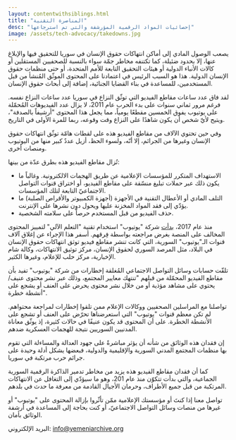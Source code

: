 ```yaml
---
layout: contentwithsiblings.html
title: "المناصرة التقنية"
desc: "إحصائيات المواد الرقمية المؤرشفة والتي تم استرجاعها"
image: /assets/tech-advocacy/takedowns.jpg
---
```


يصعب الوصول المادي إلى أماكن انتهاكات حقوق الإنسان في سوريا للتحقيق فيها والإبلاغ عنها، إلا بحدود ضئيلة، كما تكتنفه مخاطر جمّة سواء بالنسبة للصحفيين المستقلين أو كالات الأنباء الدولية أو هيئات التحقيق التابعة للأمم المتحدة، أو حتى منظمات حقوق الإنسان الدولية. هذا هو السبب الرئيس في اعتمادنا على المحتوى الموثّق المُنشأ من قبل المستخدمين، للمساعدة في بناء القضايا الجنائية، إضافة إلى أبحاث حقوق الإنسان.

لقد فاق عدد ساعات مقاطع الفيديو التي توثّق النزاع في سوريا عدد ساعات النزاع نفسه. فرغم مرور ثماني سنوات على بدء الحرب عام 2011، لا يزال عدد الفيديوهات المُحمّلة على يوتيوب يفوق الخمسين مقطعًا يومياً، مما يجعل هذا المحتوى "أرشيفاً بالصدفة"، ويتيح لأيّ شخص أن يكون شاهدًا على النزاع وقت وقوعه، ربما للمرة الأولى في التاريخ.

وفي حين تحتوي الآلاف من مقاطع الفيديو هذه على لقطات هامّة توثّق انتهاكات حقوق الإنسان وغيرها من الجرائم، إلا أنّه، ولسوء الحظ، أزيل عددٌ كبير منها من اليوتيوب ومنصات أخرى.

تُزال مقاطع الفيديو هذه بطرق عدّة من بينها:

+ الاستهداف المتكرر للمؤسسات الإعلامية عن طريق الهجمات الالكترونية. وغالباً ما يكون ذلك عبر حملات تبليغ منسّقة على مقاطع الفيديو، أو اختراق قنوات التواصل الاجتماعيّ التابعة لتلك المؤسسات.
+ التلف المادي أو الأعطال التقنية في الأجهزة (أجهزة الكمبيوتر والأقراص الصلبة) ما يؤدّي إلى فقد المواد المخزنة عليها ويحول دون نشرها على الإنترنت.
+ حذف الفيديو من قبل المستخدم حرصاً على سلامته الشخصية.

منذ عام 2017، [بدأت](https://youtube.googleblog.com/2018/12/faster-removals-and-tackling-comments.html) شركة "يوتيوب" استخدام تقنية "التعلم الآلي" لتمييز المحتوى المخالف على المنصة بغرض مراجعته بواسطة فِرقهم. أسفر هذا الإجراء عن إغلاق آلاف قنوات الـ"يوتيوب" السورية، التي كانت تنشر مقاطع فيديو توثق انتهاكات حقوق الإنسان في البلاد، مثل المرصد السوري لحقوق الإنسان، مركز توثيق الانتهاكات، وكالة شام الإخبارية، مركز حلب للإعلام، وغيرها الكثير.

تلقّت حسابات وسائل التواصل الاجتماعي المُغلقة إخطارات من شركة "يوتيوب" تفيد بأن مقاطع الفيديو المحمّلة من قبلهم "تنتهك معايير المجتمع، وذلك عبر نشر محتوى عنيف/يحتوي على مشاهد مؤذية أو من خلال نشر محتوى يحرض على العنف أو يشجع على أنشطة خطرة".

تواصلنا مع المراسلين الصحفيين ووكالات الإعلام ممن تلقوا إخطارات لمراجعة محتواهم. لم تكن معظم قنوات "يوتيوب" التي استعرضناها تحرّض على العنف أو تشجع على الأنشطة الخطرة. على أن المحتوى قد يكون عنيفًا في حالات كثيرة، إذ يوثّق معاناة المدنيين السوريين نتيجة للهجمات العسكرية ضدهم.

إن فقدان هذه الوثائق من شأنه أن يؤثر مباشرةً على جهود العدالة والمساءلة التي تقوم بها منظمات المجتمع المدني السورية والإقليمية والدولية، فبعضها يشكل أدلة وحيدة على جرائم حرب مرتكبة في سوريا.

كما أن فقدان مقاطع الفيديو هذه يزيد من مخاطر تدمير الذاكرة الرقمية السورية الجماعية، والتي بدأت تتكوّن منذ عام 201، وهو ما سيؤدّي إلى التغافل عن الانتهاكات المرتكبة من قبل جميع الأطراف، وحرمان الأجيال القادمة من معرفة ما حدث في بلدهم.

تواصل معنا إذا كنتَ أو مؤسستك الإعلامية ممّن تأثّروا بإزالة المحتوى على "يوتيوب" أو غيرها من منصات وسائل التواصل الاجتماعيّ، أو كنت بحاجة إلى المساعدة في أرشفة الوثائق بأمان.

البريد الإلكتروني: info@yemeniarchive.org
